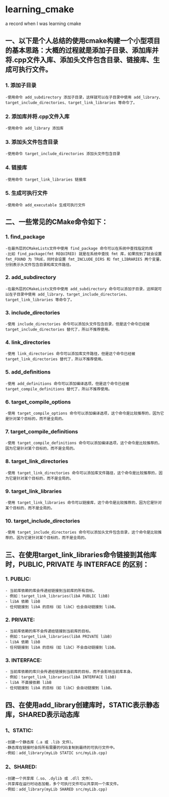 # learning_cmake
a record when I was learning cmake


## 一、以下是个人总结的使用cmake构建一个小型项目的基本思路：大概的过程就是添加子目录、添加库并将.cpp文件入库、添加头文件包含目录、链接库、生成可执行文件。

### 1. 添加子目录

    -使用命令 add_subdirectory 添加子目录，这样就可以在子目录中使用 add_library、target_include_directories、target_link_libraries 等命令了。

### 2. 添加库并将.cpp文件入库

    -使用命令 add_library 添加库

### 3. 添加头文件包含目录

    -使用命令 target_include_directories 添加头文件包含目录

### 4. 链接库

    -使用命令 target_link_libraries 链接库

### 5. 生成可执行文件

    -使用命令 add_executable 生成可执行文件

## 二、一些常见的CMake命令如下：

### 1. find_package

    -在最外层的CMakeLists文件中使用 find_package 命令可以在系统中查找指定的库
    -比如 find_package(fmt REQUIRED) 就是在系统中查找 fmt 库，如果找到了就会设置 fmt_FOUND 为 TRUE，同时会设置 fmt_INCLUDE_DIRS 和 fmt_LIBRARIES 两个变量，分别表示头文件包含目录和库文件路径。

### 2. add_subdirectory

    -在最外层的CMakeLists文件中使用 add_subdirectory 命令可以添加子目录，这样就可以在子目录中使用 add_library、target_include_directories、target_link_libraries 等命令了。

### 3. include_directories

    -使用 include_directories 命令可以添加头文件包含目录，但是这个命令已经被 target_include_directories 替代了，所以不推荐使用。

### 4. link_directories

    -使用 link_directories 命令可以添加库文件路径，但是这个命令已经被 target_link_directories 替代了，所以不推荐使用。

### 5. add_definitions

    -使用 add_definitions 命令可以添加编译选项，但是这个命令已经被 target_compile_definitions 替代了，所以不推荐使用。

### 6. target_compile_options

    -使用 target_compile_options 命令可以添加编译选项，这个命令是比较推荐的，因为它是针对某个目标的，而不是全局的。

### 7. target_compile_definitions

    -使用 target_compile_definitions 命令可以添加编译选项，这个命令是比较推荐的，因为它是针对某个目标的，而不是全局的。

### 8. target_link_directories

    -使用 target_link_directories 命令可以添加库文件路径，这个命令是比较推荐的，因为它是针对某个目标的，而不是全局的。

### 9. target_link_libraries

    -使用 target_link_libraries 命令可以链接库，这个命令是比较推荐的，因为它是针对某个目标的，而不是全局的。

### 10. target_include_directories

    -使用 target_include_directories 命令可以添加头文件包含目录，这个命令是比较推荐的，因为它是针对某个目标的，而不是全局的。

## 三、在使用target_link_libraries命令链接到其他库时，PUBLIC, PRIVATE 与 INTERFACE 的区别：

### 1. PUBLIC:
    - 当前库依赖的库会传递给链接到当前库的所有目标。
    - 例如：target_link_libraries(libA PUBLIC libB)
    - libA 依赖 libB
    - 任何链接到 libA 的目标（如 libC）也会自动链接到 libB。

### 2. PRIVATE:
    - 当前库依赖的库不会传递给链接到当前库的目标。
    - 例如：target_link_libraries(libA PRIVATE libB)
    - libA 依赖 libB
    - 任何链接到 libA 的目标（如 libC）不会自动链接到 libB。

### 3. INTERFACE:
    - 当前库依赖的库只会传递给链接到当前库的目标，而不会影响当前库本身。
    - 例如：target_link_libraries(libA INTERFACE libB)
    - libA 不直接依赖 libB
    - 任何链接到 libA 的目标（如 libC）会自动链接到 libB。

## 四、在使用add_library创建库时，STATIC表示静态库，SHARED表示动态库
### 1、STATIC:

    -创建一个静态库（.a 或 .lib 文件）。
    -静态库在链接时会将所有需要的代码复制到最终的可执行文件中。
    -例如：add_library(myLib STATIC src/myLib.cpp)
### 2、SHARED:

    -创建一个共享库（.so、.dylib 或 .dll 文件）。
    -共享库在运行时动态加载，多个可执行文件可以共享同一个库文件。
    -例如：add_library(myLib SHARED src/myLib.cpp)